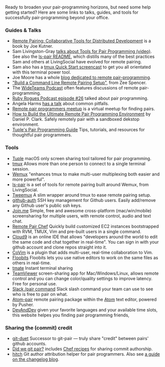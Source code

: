 Ready to broaden your pair-programming horizons, but need some help
getting started? Here are some links to talks, guides, and tools for
successfully pair-programming beyond your office.

### Guides & Talks
- <a href="http://pragprog.com/book/jkrp/remote-pairing">Remote
  Pairing: Collaborative Tools for Distributed Development</a> is a book by Joe Kutner.
- Sam Livingston-Gray <a
  href="http://www.youtube.com/watch?v=W_hsEi_UZHE">talks about Tools
  for Pair Programming (video)</a>.  See also the
  [ls-pair README](https://github.com/livingsocial/ls-pair), which
  distills many of the best practices Sam and others at LivingSocial
  have evolved for remote pairing.
- Sam also has a <a href="http://youtu.be/wKEGA8oEWXw">tmux Quick Start
  screencast</a> to get you all orientated with this terminal power tool.
- Joe Moore has a whole
  [blog dedicated to remote pair-programming](http://remotepairprogramming.com/).
- <a
  href="http://zeespencer.com/articles/building-a-remote-pairing-setup/">"Build
  a Command Line Remote Pairing Setup"</a>, from Zee Spencer.
- The [WideTeams Podcast](http://wideteams.com) often features
  discussions of remote pair-programming.
- [Ruby Rogues Podcast episode #26](http://rubyrogues.com/ruby-rogues/026-rr-pair-programming/)
  talked about pair programming.
- Angela Harms [has a talk](http://www.youtube.com/watch?v=OQXEzwXtzJ8) about
  common pitfalls.
- [Remote pair programmers meetup](http://www.meetup.com/remotepairprogrammers/)
  is a virtual meetup for finding pairs.
- [How to Build the Ultimate Remote Pair Programming Environment](http://6ftdan.com/allyourdev/2016/05/29/how-to-build-the-ultimate-remote-pair-programming-environment/) by Daniel P. Clark. Safely remotely pair with a sandboxed dekstop environment.
- [Tuple's Pair Programming Guide](https://tuple.app/pair-programming-guide) Tips, tutorials, and resources for thoughtful pair programmers.

### Tools
- [Tuple](https://tuple.app) macOS only screen sharing tool tailored for pair programming.
- [tmux](https://tmux.github.io/) Allows more than one person to
  connect to a single terminal session.
- [Wemux](https://github.com/zolrath/wemux) "enhances tmux to make
  multi-user multiplexing both easier and more powerful".
- [ls-pair](https://github.com/livingsocial/ls-pair) is a set of tools
  for remote pairing built around Wemux, from LivingSocial.
- [Tweemux](https://github.com/PeopleAdmin/tweemux) A slim wrapper
  around tmux to ease remote pairing setup.
- [github-auth](https://github.com/chrishunt/github-auth) SSH key management
  for Github users. Easily add/remove any Github user's public ssh keys.
- [Join.me](https://join.me/) Simple, free and awesome cross-platform
  (mac/win/mobile) screensharing for multiple users, with remote control,
  audio and text chat.
- [Remote Pair Chef](https://github.com/rondale-sc/remote_pair_chef) Quickly
  build customized EC2 instances bootstrapped with RVM, TMUX, Vim and
  pre-built users in a single command.
- [Cloud9](https://c9.io/) is an online IDE
  that allows "developers around the world to edit the same code and chat
  together in real-time". You can sign in with your github account and clone
  repos straight into it.
- [CoVim](https://github.com/FredKSchott/CoVim) is a plugin that adds
  multi-user, real-time collaboration to Vim.
- [Floobits](https://floobits.com/) Floobits lets you use native editors to
  work on the same files as others in real-time.
- [tmate](http://tmate.io/) Instant terminal sharing
- [TeamViewer](http://www.teamviewer.com/) screen-sharing app for Mac/Windows/Linux, allows remote control and you can change color/quality settings to improve latency. Free for personal use.
- [Slack /pair command](https://github.com/techieshark/slack-pair) Slack slash command your team can use to see who is free to pair on what.
- [Atom-pair](https://atom.io/packages/atom-pair) remote pairing package within the [Atom](https://atom.io/) text editor, powered by Pusher.
- [DevAndDev](https://devand.dev/) given your favorite languages and your available time slots, this website helpes you finding pair programming friends,

### Sharing the (commit) credit

- [git-duet](https://github.com/git-duet/git-duet) Successor to git-pair — truly share "credit" between pairs' github
  accounts.
- [Did we git pair?](https://content.pivotal.io/blog/did-we-git-pair) includes
  [Chef recipes](https://github.com/pivotal/pivotal_workstation/blob/master/templates/default/git_scripts_pairs.erb)
  for sharing commit authorship.
- [hitch](https://github.com/therubymug/hitch) Git author attribution helper for pair programmers.
  Also see [a guide on the changelog blog](http://thechangelog.com/hitch-git-author-attribution-helper-for-pair-programmers/).
